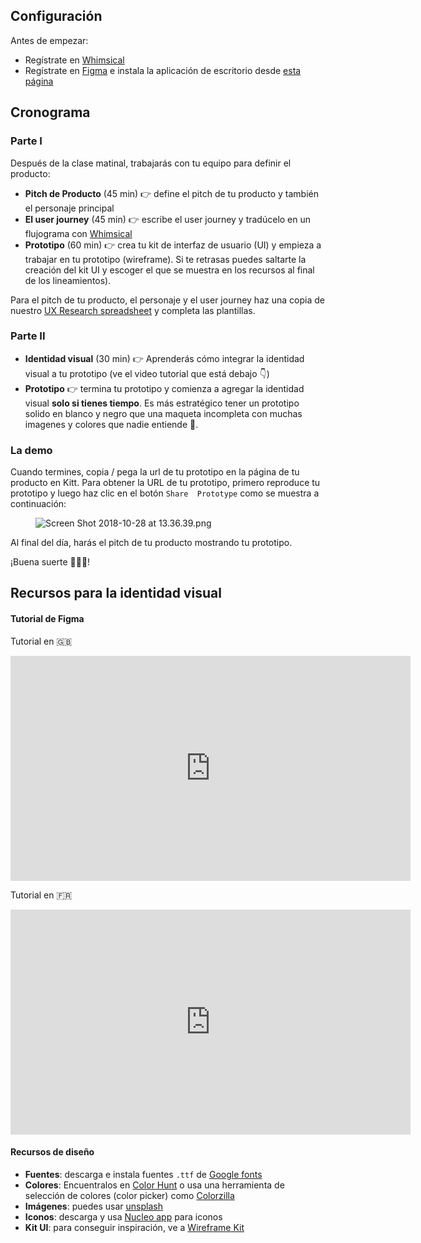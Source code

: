 ## Configuración
Antes de empezar:

- Regístrate en [Whimsical](https://whimsical.co)
- Regístrate en [Figma](https://www.figma.com/) e instala la aplicación de escritorio desde [esta página](https://www.figma.com/downloads/)


## Cronograma

### Parte I

Después de la clase matinal, trabajarás con tu equipo para definir el producto:

- **Pitch de Producto** (45 min) 👉 define el pitch de tu producto y también el personaje principal
- **El user journey** (45 min) 👉 escribe el user journey y tradúcelo en un flujograma con [Whimsical](https://whimsical.co)
- **Prototipo** (60 min) 👉 crea tu kit de interfaz de usuario (UI) y empieza a trabajar en tu prototipo (wireframe). Si te retrasas puedes saltarte la creación del kit UI y escoger el que se muestra en los recursos al final de los lineamientos).

Para el pitch de tu producto, el personaje y el user journey haz una copia de nuestro <a href="https://docs.google.com/spreadsheets/d/1OGCJLizpcROt0WwbGV_bCOxBktHO9XPdNHkXcZIyX1o/edit?usp=sharing" target="_blank">UX Research spreadsheet</a> y completa las plantillas.

### Parte II

- **Identidad visual** (30 min) 👉 Aprenderás cómo integrar la identidad visual a tu prototipo (ve el video tutorial que está debajo 👇)
- **Prototipo** 👉 termina tu prototipo y comienza a agregar la identidad visual **solo si tienes tiempo**. Es más estratégico tener un prototipo solido en blanco y negro que una maqueta incompleta con muchas imagenes y colores que nadie entiende 😬.

### La demo
Cuando termines, copia / pega la url de tu prototipo en la página de tu producto en Kitt. Para obtener la URL de tu prototipo, primero reproduce tu prototipo y luego haz clic en el botón `Share  Prototype` como se muestra a continuación:

<figure style="width: 100%">
  <img alt="Screen Shot 2018-10-28 at 13.36.39.png" src="https://wagon-rc3.s3.eu-west-1.amazonaws.com/p23uzJ9h6DUHZzG1E1dNyAWA">
</figure>

Al final del día, harás el pitch de tu producto mostrando tu prototipo.

¡Buena suerte 🚀🚀🚀!

## Recursos para la identidad visual

#### Tutorial de Figma

Tutorial en 🇬🇧

<iframe src="https://player.vimeo.com/video/315676081" width="640" height="360" frameborder="0" webkitallowfullscreen mozallowfullscreen allowfullscreen></iframe>

Tutorial en 🇫🇷

<iframe src="https://player.vimeo.com/video/301271712" width="640" height="360" frameborder="0" webkitallowfullscreen mozallowfullscreen allowfullscreen></iframe>


#### Recursos de diseño

- **Fuentes**: descarga e instala fuentes `.ttf` de [Google fonts](https://fonts.google.com/)
- **Colores**: Encuentralos en [Color Hunt](https://colorhunt.co/) o usa una herramienta de  selección de colores (color picker) como [Colorzilla](http://www.colorzilla.com/)
- **Imágenes**: puedes usar [unsplash](https://unsplash.com/)
- **Iconos**: descarga y usa [Nucleo app](https://nucleoapp.com/) para iconos
- **Kit UI**: para conseguir inspiración, ve a [Wireframe Kit](https://www.figma.com/templates/wireframe-kits/)
